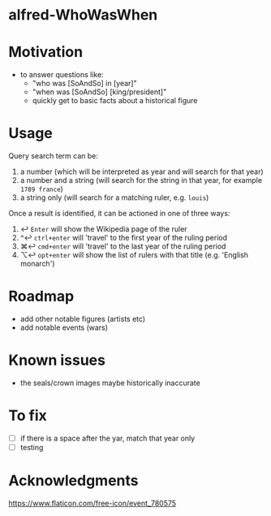 # alfred-WhoWasWhen


# Motivation
- to answer questions like:
    - "who was [SoAndSo] in [year]"
    - "when was [SoAndSo] [king/president]"
    - quickly get to basic facts about a historical figure 


# Usage
Query search term can be:
1. a number (which will be interpreted as year and will search for that year) 
2. a number and a string (will search for the string in that year, for example `1789 france`)
3. a string only (will search for a matching ruler, e.g. `louis`)

Once a result is identified, it can be actioned in one of three ways:
1. ↩️ `Enter` will show the Wikipedia page of the ruler
2. ^️️↩️ `ctrl+enter` will 'travel' to the first year of the ruling period
3. ⌘↩️ `cmd+enter` will 'travel' to the last year of the ruling period
4. ⌥↩️ `opt+enter` will show the list of rulers with that title (e.g. 'English monarch')



# Roadmap
- add other notable figures (artists etc)
- add notable events (wars)

# Known issues
- the seals/crown images maybe historically inaccurate

# To fix
- [ ] if there is a space after the yar, match that year only
- [ ] testing

# Acknowledgments
https://www.flaticon.com/free-icon/event_780575
